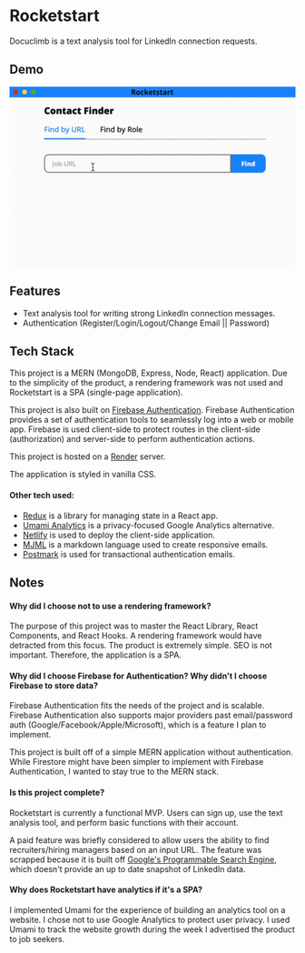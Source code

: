 # Rocketstart

Docuclimb is a text analysis tool for LinkedIn connection requests.

## Demo

![Rocketstart Demo](demo.gif)

## Features

- Text analysis tool for writing strong LinkedIn connection messages.
- Authentication (Register/Login/Logout/Change Email || Password)

## Tech Stack

This project is a MERN (MongoDB, Express, Node, React) application. Due to the simplicity of the product, a rendering framework was not used and Rocketstart is a SPA (single-page application).

This project is also built on [Firebase Authentication](https://firebase.google.com/). Firebase Authentication provides a set of authentication tools to seamlessly log into a web or mobile app. Firebase is used client-side to protect routes in the client-side (authorization) and server-side to perform authentication actions.

This project is hosted on a [Render](https://render.com/) server.

The application is styled in vanilla CSS.

#### Other tech used:

- [Redux](https://redux.js.org/) is a library for managing state in a React app.
- [Umami Analytics](https://umami.is/) is a privacy-focused Google Analytics alternative.
- [Netlify](https://www.netlify.com/) is used to deploy the client-side application.
- [MJML](https://mjml.io/) is a markdown language used to create responsive emails.
- [Postmark](https://postmarkapp.com/) is used for transactional authentication emails.

## Notes

#### Why did I choose not to use a rendering framework?

The purpose of this project was to master the React Library, React Components, and React Hooks. A rendering framework would have detracted from this focus. The product is extremely simple. SEO is not important. Therefore, the application is a SPA.

#### Why did I choose Firebase for Authentication? Why didn't I choose Firebase to store data?

Firebase Authentication fits the needs of the project and is scalable. Firebase Authentication also supports major providers past email/password auth (Google/Facebook/Apple/Microsoft), which is a feature I plan to implement.

This project is built off of a simple MERN application without authentication. While Firestore might have been simpler to implement with Firebase Authentication, I wanted to stay true to the MERN stack.

#### Is this project complete?

Rocketstart is currently a functional MVP. Users can sign up, use the text analysis tool, and perform basic functions with their account.

A paid feature was briefly considered to allow users the ability to find recruiters/hiring managers based on an input URL. The feature was scrapped because it is built off [Google's Programmable Search Engine](https://developers.google.com/custom-search/v1/site_restricted_api), which doesn't provide an up to date snapshot of LinkedIn data.

#### Why does Rocketstart have analytics if it's a SPA?

I implemented Umami for the experience of building an analytics tool on a website. I chose not to use Google Analytics to protect user privacy. I used Umami to track the website growth during the week I advertised the product to job seekers.